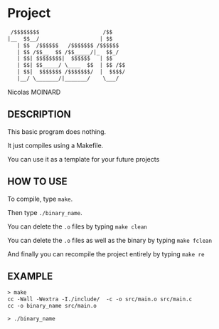 # Project

```txt
 /$$$$$$$$                    /$$    
|__  $$__/                   | $$    
   | $$  /$$$$$$   /$$$$$$$ /$$$$$$  
   | $$ /$$__  $$ /$$_____/|_  $$_/  
   | $$| $$$$$$$$|  $$$$$$   | $$    
   | $$| $$_____/ \____  $$  | $$ /$$
   | $$|  $$$$$$$ /$$$$$$$/  |  $$$$/
   |__/ \_______/|_______/    \___/  
```

Nicolas MOINARD

## DESCRIPTION

This basic program does nothing.

It just compiles using a Makefile.

You can use it as a template for your future projects

## HOW TO USE

To compile, type `make`.

Then type `./binary_name`.

You can delete the `.o` files by typing `make clean`

You can delete the `.o` files as well as the binary by typing `make fclean`

And finally you can recompile the project entirely by typing `make re`

## EXAMPLE

```txt
> make
cc -Wall -Wextra -I./include/  -c -o src/main.o src/main.c
cc -o binary_name src/main.o

> ./binary_name
```
